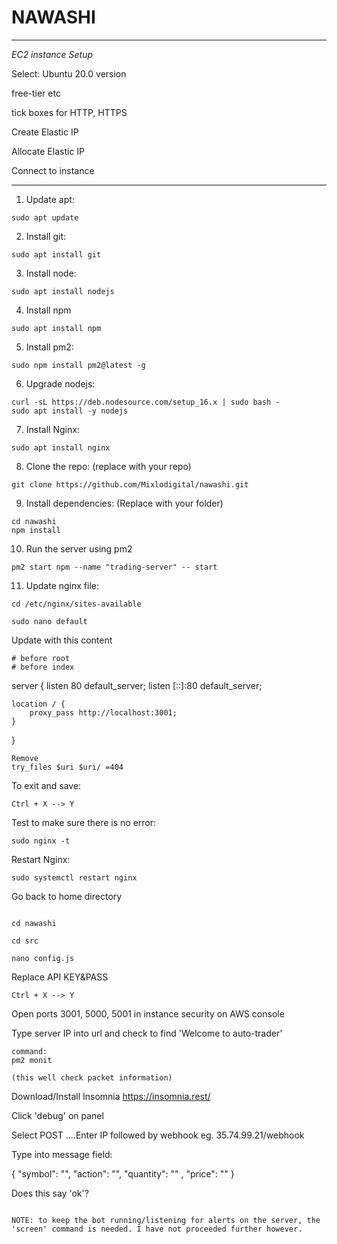 # NAWASHI #




-------------------------------
*EC2 instance Setup*

Select:
Ubuntu 20.0 version

free-tier etc

tick boxes for HTTP, HTTPS

Create Elastic IP

Allocate Elastic IP

Connect to instance

-------------------------------

1. Update apt:
```
sudo apt update
```
2. Install git:
```
sudo apt install git
```
3. Install node:
```
sudo apt install nodejs
```
4. Install npm
```
sudo apt install npm
```
5. Install pm2:
```
sudo npm install pm2@latest -g
```
6. Upgrade nodejs:
```
curl -sL https://deb.nodesource.com/setup_16.x | sudo bash - 
sudo apt install -y nodejs
```
7. Install Nginx:
```
sudo apt install nginx
```
8. Clone the repo: (replace with your repo)
```
git clone https://github.com/Mixlodigital/nawashi.git
```
9. Install dependencies: (Replace with your folder)
```
cd nawashi
npm install
```
10. Run the server using pm2
```
pm2 start npm --name "trading-server" -- start
```
11. Update nginx file:
```
cd /etc/nginx/sites-available

sudo nano default
```
Update with this content
```
# before root
# before index
```
server {
    listen 80 default_server;
    listen [::]:80 default_server;

    location / {
        proxy_pass http://localhost:3001;
    }
}
```
Remove
try_files $uri $uri/ =404
```
To exit and save:
```
Ctrl + X --> Y
```

Test to make sure there is no error:

```
sudo nginx -t
```

Restart Nginx:

```
sudo systemctl restart nginx

```
Go back to home directory

```

cd nawashi

cd src 

nano config.js

```

Replace API KEY&PASS

```
Ctrl + X --> Y

```

Open ports 3001, 5000, 5001 in instance security on AWS console

Type server IP into url and check to find 'Welcome to auto-trader'

```
command:
pm2 monit

(this well check packet information)

```

Download/Install Insomnia https://insomnia.rest/

Click 'debug' on panel

Select POST ....Enter IP followed by webhook eg. 35.74.99.21/webhook

Type into message field:

{
  "symbol": "",
  "action": "",
  "quantity": "" ,
  "price": ""
}

Does this say 'ok'?


```

NOTE: to keep the bot running/listening for alerts on the server, the 'screen' command is needed. I have not proceeded further however.

```

